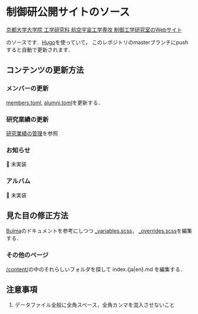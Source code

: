 # 制御研公開サイトのソース

[京都大学大学院 工学研究科 航空宇宙工学専攻 制御工学研究室のWebサイト](http://control.kuaero.kyoto-u.ac.jp/)

のソースです．[Hugo](https://gohugo.io/)を使っていて，
このレポジトリのmasterブランチにpushすると自動で更新されます．

## コンテンツの更新方法
### メンバーの更新
[members.toml](data/members.toml), [alumni.toml](data/alumni.toml)を更新する．

### 研究業績の更新
[研究業績の管理](/doc/publication.md)を参照

### お知らせ
:construction: 未実装

### アルバム
:construction: 未実装

## 見た目の修正方法
[Bulma](https://bulma.io/)のドキュメントを参考にしつつ
[_variables.scss](/themes/ctrl-lab/assets/sass/_variables.scss)，
[_overrides.scss](/themes/ctrl-lab/assets/sass/_overrides.scss)を編集する．



### その他のページ

[/content/](/content/)の中のそれらしいフォルダを探して
index.{ja|en}.md を編集する．

## 注意事項

1. データファイル全般に全角スペース，全角カンマを混入させないこと

